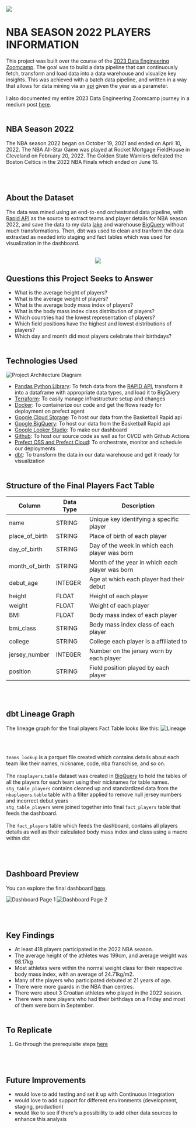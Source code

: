 ![](utils/2022-championship-logo.png)

# NBA SEASON 2022 PLAYERS INFORMATION

This project was built over the course of the [2023 Data Engineering Zoomcamp](https://github.com/DataTalksClub/data-engineering-zoomcamp). The goal was to build a data pipeline that can continuously fetch, transform and load data into a data warehouse and visualize key insights. This was achieved with a batch data pipeline, and written in a way that allows for data mining via an [api](<(https://api-sports.io/documentation/nba/v2)>) given the year as a parameter. </br></br>
I also documented my entire 2023 Data Engineering Zoomcamp journey in a medium post [here](https://medium.com/@/list/2023-data-engineering-zoomcamp-dfa7bb438f44).
</br>
</br>

## NBA Season 2022
The NBA season 2022 began on October 19, 2021 and ended on April 10, 2022. The NBA All-Star Game was played at Rocket Mortgage FieldHouse in Cleveland on February 20, 2022. The Golden State Warriors defeated the Boston Celtics in the 2022 NBA Finals which ended on June 16.


</br>
</br>

## About the Dataset

The data was mined using an end-to-end orchestrated data pipeline, with [Rapid API](https://rapidapi.com/api-sports/api/api-nba/) as the source to extract teams and player details for NBA season 2022, and save the data to my data [lake](https://console.cloud.google.com/storage/) and warehouse [BigQuery](https://console.cloud.google.com/bigquery/) without much transformations. Then, dbt was used to clean and tranform the data extraxted as needed into staging and fact tables which was used for visualization in the dashboard.
</br>
</br>

<p align="center">
<img src="utils/image_nba_teams.png">
</p>

## Questions this Project Seeks to Answer

- What is the average height of players?
- What is the average weight of players?
- What is the average body mass index of players?
- What is the body mass index class distribution of players?
- Which countries had the lowest representation of players?
- Which field positions have the highest and lowest distributions of players?
- Which day and month did most players celebrate their birthdays?
  </br>
  </br>

## Technologies Used

![Project Architecture Diagram](utils/de-zoomcamp-project.png)

- [Pandas Python Library](https://pandas.pydata.org/): To fetch data from the [RAPID API](https://api-sports.io/documentation/nba/v2), transform it into a dataframe with appropriate data types, and load it to BigQuery
- [Terraform](https://www.terraform.io/): To easily manage infrastructure setup and changes
- [Docker](https://www.docker.com/): To containerize our code and get the flows ready for deployment on prefect agent
- [Google Cloud Storage](https://cloud.google.com/storage): To host our data from the Basketball Rapid api
- [Google BigQuery](https://cloud.google.com/bigquery): To host our data from the Basketball Rapid api
- [Google Looker Studio](https://lookerstudio.google.com/): To make our dashboard
- [Github](https://github.com/): To host our source code as well as for CI/CD with Github Actions
- [Prefect OSS and Prefect Cloud](https://www.prefect.io/): To orchestrate, monitor and schedule our deployments
- [dbt](https://www.getdbt.com/): To transform the data in our data warehouse and get it ready for visualization
  </br>
  </br>

## Structure of the Final Players Fact Table

| Column         | Data Type | Description                                  |
| -------------- | --------- | -------------------------------------------- |
| name | STRING | Unique key identifying a specific player |
| place_of_birth | STRING | Place of birth of each player |
| day_of_birth | STRING | Day of the week in which each player was born |
| month_of_birth | STRING | Month of the year in which each player was born |
| debut_age | INTEGER | Age at which each player had their debut |
| height | FLOAT | Height of each player |
| weight | FLOAT   | Weight of each player |
| BMI | FLOAT | Body mass index of each player |
| bmi_class | STRING | Body mass index class of each player |
| college | STRING | College each player is a affiliated to |
| jersey_number | INTEGER | Number on the jersey worn by each player |
| position | STRING | Field position played by each player |

</br>
</br>

## dbt Lineage Graph

The lineage graph for the final players Fact Table looks like this:
![Lineage](utils/dbt_lineage.png)

</br>
</br>

`teams_lookup` is a parquet file created which contains details about each team like their names, nickname, code, nba franschise, and so on.
</br>
</br>
The `nbaplayers`.`table` dataset was created in [BigQuery](https://cloud.google.com/bigquery) to hold the tables of all the players for each team using their nicknames for table names. `stg_table_players` contains cleaned up and standardized data from the `nbaplayers`.`table` table with a filter applied to remove null jersey numbers and incorrect debut years
</br>
`stg_table_players` were joined together into final `fact_players` table that feeds the dashboard.
</br>
</br>
The `fact_players` table which feeds the dashboard, contains all players details as well as their calculated body mass index and class using a macro within dbt

</br>
</br>

## Dashboard Preview

You can explore the final dashboard [here](https://lookerstudio.google.com/reporting/65ee32b0-4626-4a39-8065-5d8c27380a1a).

![Dashboard Page 1](utils/dashboard1.png)
![Dashboard Page 2](utils/dashboard2.png)

</br>
</br>

## Key Findings

- At least 418 players participated in the 2022 NBA season.
- The average height of the athletes was 199cm, and average weight was 98.17kg
- Most athletes were within the normal weight class for their respective body mass index, with an average of 24.71kg/m2.
- Many of the players who participated debuted at 21 years of age.
- There were more guards in the NBA than centres.
- There were about 3 Croatian athletes who played in the 2022 season.
- There were more players who had their birthdays on a Friday and most of them were born in September.
  </br>
  </br>

## To Replicate

1. Go through the prerequisite steps [here](./replicate.md)

</br>
</br>

## Future Improvements

- would love to add testing and set it up with Continuous Integration
- would love to add support for different environments (development, staging, production)
- would like to see if there's a possibility to add other data sources to enhance this analysis

